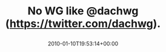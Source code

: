 ---
retweeted: false
source: <a href="http://twitter.com" rel="nofollow">Twitter Web Client</a>
entities:
  hashtags: []
  symbols: []
  user_mentions:
  - name: Die Z99
    screen_name: dachwg
    indices:
    - '11'
    - '18'
    id_str: '91882733'
    id: '91882733'
  urls: []
display_text_range:
- '0'
- '19'
favorite_count: '0'
id_str: '7602542573'
truncated: false
retweet_count: '0'
id: '7602542573'
created_at: Sun Jan 10 19:53:14 +0000 2010
favorited: false
full_text: No WG like [@dachwg](https://twitter.com/dachwg).
lang: en
tags:
- pesos/twitter
date: '2010-01-10T19:53:14+00:00'
src: https://twitter.com/bascht/status/7602542573
original_url: https://twitter.com/bascht/status/7602542573
type: twitter_tweet
text: No WG like [@dachwg](https://twitter.com/dachwg).
title: 'No WG like @dachwg (https://twitter.com/dachwg).

  '

---